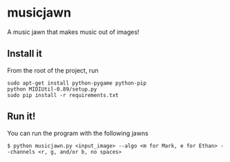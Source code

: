 # musicjawn
A music jawn that makes music out of images!


## Install it
From the root of the project, run
```
sudo apt-get install python-pygame python-pip
python MIDIUtil-0.89/setup.py
sudo pip install -r requirements.txt
```

## Run it!
You can run the program with the following jawns
```
$ python musicjawn.py <input_image> --algo <m for Mark, e for Ethan> --channels <r, g, and/or b, no spaces>
```